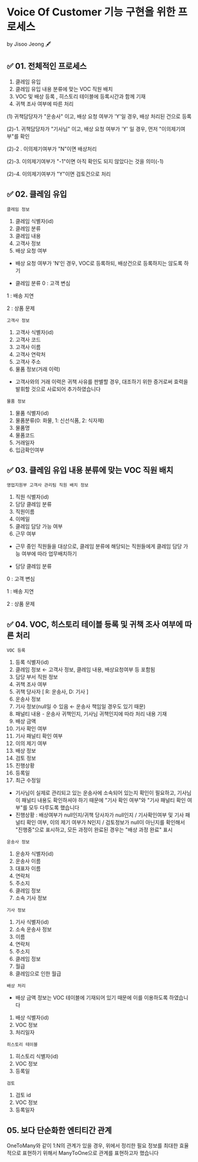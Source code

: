 ﻿
# Voice Of Customer 기능 구현을 위한 프로세스

by Jisoo Jeong 🖋

## ✅ 01. 전체적인 프로세스
1. 클레임 유입
2. 클레임 유입 내용 분류에 맞는 VOC 직원 배치
3. VOC 및 배상  등록 , 히스토리 테이블에 등록시간과 함께 기재
4. 귀책 조사 여부에 따른 처리

(1) 귀책담당자가 "운송사" 이고, 배상 요청 여부가 'Y'일 경우, 배상 처리된 건으로 등록

(2)-1. 귀책담당자가 "기사님" 이고, 배상 요청 여부가 'Y' 일 경우, 먼저 "이의제기여부"를 확인

(2)-2 . 이의제기여부가 "N"이면 배상처리

(2)-3. 이의제기여부가 "-1"이면 아직 확인도 되지 않았다는 것을 의미(-1)

(2)-4. 이의제기여부가 "Y"이면 검토건으로 처리


## ✅ 02. 클레임 유입
`클레임 정보`

1. 클레임 식별자(id)
2. 클레임 분류
3. 클레임 내용
4. 고객사 정보
5. 배상 요청 여부
- 배상 요청 여부가 'N'인 경우, VOC로 등록하되, 배상건으로 등록하지는 않도록 하기

* 클레임 분류
 0 : 고객 변심
 
1 : 배송 지연

2 : 상품 문제

`고객사 정보`

1.  고객사 식별자(id)
2.  고객사 코드
3. 고객사 이름
4. 고객사 연락처
5. 고객사 주소
6. 물품 정보(거래 이력)
- 고객사와의 거래 이력은 귀책 사유를 판별할 경우, 대조하기 위한 증거로써 효력을 발휘할 것으로 사료되어 추가하였습니다

`물품 정보`

1. 물품 식별자(id)
2. 물품분류(0: 화물, 1: 신선식품, 2: 식자재)
3. 물품명
4. 물품코드
5. 거래일자
6. 입금확인여부 


## ✅ 03. 클레임 유입 내용 분류에 맞는 VOC 직원 배치
`영업지원부 고객사 관리팀 직원 배치 정보`

1. 직원 식별자(id)
2. 담당 클레임 분류
3. 직원이름
4. 이메일
5. 클레임 담당 가능 여부
6. 근무 여부

- 근무 중인 직원들을 대상으로, 클레임 분류에 해당되는 직원들에게 클레임 담당 가능 여부에 따라 업무배치하기

* 담당 클레임 분류

 0 : 고객 변심

1 : 배송 지연

2 : 상품 문제


## ✅ 04. VOC, 히스토리 테이블 등록 및 귀책 조사 여부에 따른 처리

`VOC 등록`

1. 등록 식별자(id)
2. 클레임 정보 ← 고객사 정보, 클레임 내용, 배상요청여부 등 포함됨
3. 담당 부서 직원 정보
4. 귀책 조사 여부
5. 귀책 당사자 [ R: 운송사, D: 기사 ]
6. 운송사 정보
7. 기사 정보(null일 수 있음 ← 운송사 책임일 경우도 있기 때문)
8. 패널티 내용 - 운송사 귀책인지, 기사님 귀책인지에 따라 처리 내용 기재
9. 배상 금액
10. 기사 확인 여부
11. 기사 패널티 확인 여부
12. 이의 제기 여부
13. 배상 정보
14. 검토 정보
15. 진행상황
16. 등록일
17. 최근 수정일
- 기사님이 실제로 관리되고 있는 운송사에 소속되어 있는지 확인이 필요하고, 기사님이 패널티 내용도 확인하셔야 하기 때문에 "기사 확인 여부"와 "기사 패널티 확인 여부"를 모두 다루도록 했습니다
- 진행상황 : 배상여부가 null인지/귀책 당사자가 null인지 / 기사확인여부 및 기사 패널티 확인 여부, 이의 제기 여부가  N인지 / 검토정보가 null이 아닌지를 확인해서 "진행중"으로 표시하고, 모든 과정이 완료된 경우는 "배상 과정 완료" 표시


`운송사 정보`
1. 운송자 식별자(id)
2. 운송사 이름
3. 대표자 이름
4. 연락처
5. 주소지
6. 클레임 정보
7. 소속 기사 정보

`기사 정보`

1. 기사 식별자(id)
2. 소속 운송사 정보
3. 이름
4. 연락처
5. 주소지
6. 클레임 정보
7. 월급
8. 클레임으로 인한 월급

`배상 처리`

- 배상 금액 정보는 VOC 테이블에 기재되어 있기 때문에 이를 이용하도록 하였습니다
1. 배상 식별자(id)
2. VOC 정보
3. 처리일자

`히스토리 테이블`

1.  히스토리 식별자(id)
2.  VOC 정보  
3.  등록일

`검토`
1. 검토 id
2. VOC 정보
3. 등록일자

## 05. 보다 단순화한 엔티티간 관계

OneToMany와 같이 1:N의 관계가 있을 경우, 위에서 정리한 필요 정보를 최대한 효율적으로 표현하기 위해서 ManyToOne으로 관계를 표현하고자 했습니다
